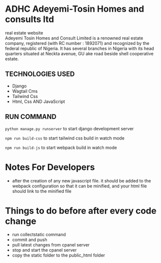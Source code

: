 # ADHC Adeyemi-Tosin Homes and consults ltd

real estate website  
Adeyemi Tosin Homes and Consult Limited is a renowned real estate company, registered (with RC number : 1892071) and recognized by the federal republic of Nigeria. It has several branches in Nigeria with its head quarters situated at Neckta avenue, GU ake road beside shell cooperative estate.

## TECHNOLOGIES USED
- Django
- Wagtail Cms
- Tailwind Css
- Html, Css AND JavaScript

## RUN COMMAND
`python manage.py runserver` to start django development server

`npm run build-css` to start tailwind css build in watch mode

`npm run build-js` to start webpack build in watch mode


# Notes For Developers
- after the creation of any new javascript file. it should be added to the webpack configuration so that it can be minified, and your html file should link to the minified file

# Things to do before after every code change
- run collectstatic command
- commit and push
- pull latest changes from cpanel server
- stop and start the cpanel server
- copy the static folder to the public_html folder